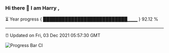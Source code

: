 ### Hi there 👋 I am Harry , 

⏳ Year progress { ███████████████████████████▁▁▁ } 92.12 %

---

⏰ Updated on Fri, 03 Dec 2021 05:57:30 GMT

![Progress Bar CI](https://github.com/duykhang68/duykhang68/workflows/Progress%20Bar%20CI/badge.svg)
